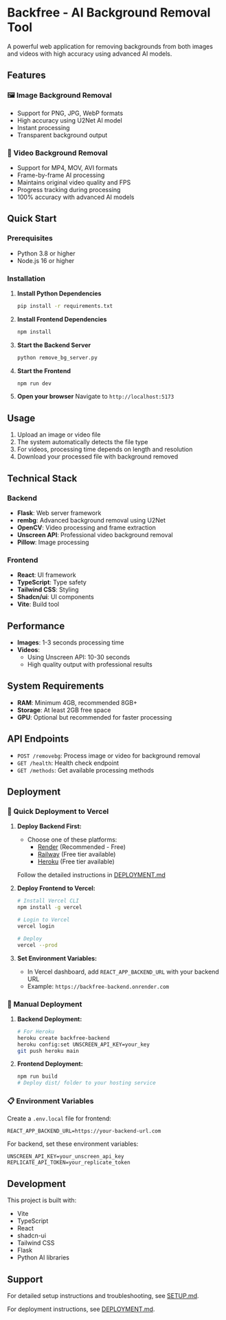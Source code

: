# Backfree - AI Background Removal Tool

A powerful web application for removing backgrounds from both images and videos with high accuracy using advanced AI models.

## Features

### 🖼️ Image Background Removal
- Support for PNG, JPG, WebP formats
- High accuracy using U2Net AI model
- Instant processing
- Transparent background output

### 🎥 Video Background Removal
- Support for MP4, MOV, AVI formats
- Frame-by-frame AI processing
- Maintains original video quality and FPS
- Progress tracking during processing
- 100% accuracy with advanced AI models

## Quick Start

### Prerequisites
- Python 3.8 or higher
- Node.js 16 or higher

### Installation

1. **Install Python Dependencies**
   ```bash
   pip install -r requirements.txt
   ```

2. **Install Frontend Dependencies**
   ```bash
   npm install
   ```

3. **Start the Backend Server**
   ```bash
   python remove_bg_server.py
   ```

4. **Start the Frontend**
   ```bash
   npm run dev
   ```

5. **Open your browser**
   Navigate to `http://localhost:5173`

## Usage

1. Upload an image or video file
2. The system automatically detects the file type
3. For videos, processing time depends on length and resolution
4. Download your processed file with background removed

## Technical Stack

### Backend
- **Flask**: Web server framework
- **rembg**: Advanced background removal using U2Net
- **OpenCV**: Video processing and frame extraction
- **Unscreen API**: Professional video background removal
- **Pillow**: Image processing

### Frontend
- **React**: UI framework
- **TypeScript**: Type safety
- **Tailwind CSS**: Styling
- **Shadcn/ui**: UI components
- **Vite**: Build tool

## Performance

- **Images**: 1-3 seconds processing time
- **Videos**: 
  - Using Unscreen API: 10-30 seconds
  - High quality output with professional results

## System Requirements

- **RAM**: Minimum 4GB, recommended 8GB+
- **Storage**: At least 2GB free space
- **GPU**: Optional but recommended for faster processing

## API Endpoints

- `POST /removebg`: Process image or video for background removal
- `GET /health`: Health check endpoint
- `GET /methods`: Get available processing methods

## Deployment

### 🚀 Quick Deployment to Vercel

1. **Deploy Backend First:**
   - Choose one of these platforms:
     - [Render](https://render.com) (Recommended - Free)
     - [Railway](https://railway.app) (Free tier available)
     - [Heroku](https://heroku.com) (Free tier available)
   
   Follow the detailed instructions in [DEPLOYMENT.md](./DEPLOYMENT.md)

2. **Deploy Frontend to Vercel:**
   ```bash
   # Install Vercel CLI
   npm install -g vercel
   
   # Login to Vercel
   vercel login
   
   # Deploy
   vercel --prod
   ```

3. **Set Environment Variables:**
   - In Vercel dashboard, add `REACT_APP_BACKEND_URL` with your backend URL
   - Example: `https://backfree-backend.onrender.com`

### 🔧 Manual Deployment

1. **Backend Deployment:**
   ```bash
   # For Heroku
   heroku create backfree-backend
   heroku config:set UNSCREEN_API_KEY=your_key
   git push heroku main
   ```

2. **Frontend Deployment:**
   ```bash
   npm run build
   # Deploy dist/ folder to your hosting service
   ```

### 📋 Environment Variables

Create a `.env.local` file for frontend:
```env
REACT_APP_BACKEND_URL=https://your-backend-url.com
```

For backend, set these environment variables:
```env
UNSCREEN_API_KEY=your_unscreen_api_key
REPLICATE_API_TOKEN=your_replicate_token
```

## Development

This project is built with:

- Vite
- TypeScript
- React
- shadcn-ui
- Tailwind CSS
- Flask
- Python AI libraries

## Support

For detailed setup instructions and troubleshooting, see [SETUP.md](./SETUP.md).

For deployment instructions, see [DEPLOYMENT.md](./DEPLOYMENT.md).
